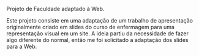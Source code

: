 Projeto de Faculdade adaptado à Web.

Este projeto consiste em uma adaptação de um trabalho de apresentação originalmente criado em slides do curso de enfermagem para uma representação visual em um site. 
A ideia partiu da necessidade de fazer algo diferente do normal, então me foi solicitado a adaptação dos slides para a Web.

 
